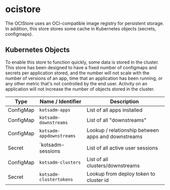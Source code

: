 # ocistore

The OCIStore uses an OCI-compatible image registry for persistent storage.
In addition, this store stores some cache in Kubernetes objects (secrets, configmaps).

## Kubernetes Objects

To enable this store to function quickly, some data is stored in the cluster. 
This store has been designed to have a fixed number of configmaps and secrets per application stored, and the number will not scale with the number of versions of an app, time that an application has been running, or any other metric that's not controlled by the end user.
Activity on an application will not increase the number of objects stored in the cluster.

| Type | Name / Identifier | Description |
|------|-------------------|-------------|
| ConfigMap | `kotsadm-apps` | List of all apps installed |
| ConfigMap | `kotsadm-downstreams` | List of all "downstreams" |
| ConfigMap | `kotsadm-appdownstreams` | Lookup / relationship between apps and downstreams |
| Secret | `kotsadm-sessions | List of all active user sessions |
| ConfigMap | `kotsadm-clusters` | List of all clusters/downstreams |
| Secret | `kotsadm-clustertokens` | Lookup from deploy token to cluster id |
